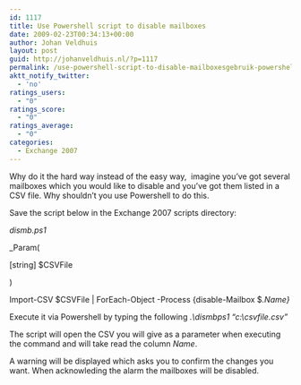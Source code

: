 ```yaml
---
id: 1117
title: Use Powershell script to disable mailboxes
date: 2009-02-23T00:34:13+00:00
author: Johan Veldhuis
layout: post
guid: http://johanveldhuis.nl/?p=1117
permalink: /use-powershell-script-to-disable-mailboxesgebruik-powershell-om-mailboxen-te-disabelen/
aktt_notify_twitter:
  - 'no'
ratings_users:
  - "0"
ratings_score:
  - "0"
ratings_average:
  - "0"
categories:
  - Exchange 2007
---
```

Why do it the hard way instead of the easy way,  imagine you&#8217;ve got several mailboxes which you would like to disable and you&#8217;ve got them listed in a CSV file. Why shouldn&#8217;t you use Powershell to do this.

Save the script below in the Exchange 2007 scripts directory:

_dismb.ps1_

_Param(
  
[string] $CSVFile
  
)
  
Import-CSV $CSVFile | ForEach-Object -Process {disable-Mailbox $_.Name}_

Execute it via Powershell by typing the following _.\dismbps1 &#8220;c:\csvfile.csv&#8221;_

The script will open the CSV you will give as a parameter when executing the command and will take read the column _Name_.

A warning will be displayed which asks you to confirm the changes you want. When acknowleding the alarm the mailboxes will be disabled.